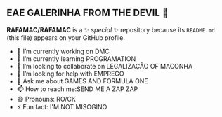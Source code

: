 
## EAE GALERINHA FROM THE DEVIL 👋
**RAFAMAC/RAFAMAC** is a ✨ _special_ ✨ repository because its `README.md` (this file) appears on your GitHub profile.
- 🔭 I’m currently working on DMC
- 🌱 I’m currently learning PROGRAMATION
- 👯 I’m looking to collaborate on LEGALIZAÇÃO OF MACONHA
- 🤔 I’m looking for help with EMPREGO
- 💬 Ask me about GAMES AND FORMULA ONE
- 📫 How to reach me:SEND ME A ZAP ZAP
- 😄 Pronouns: RO/CK
- ⚡ Fun fact: I'M NOT MISOGINO
